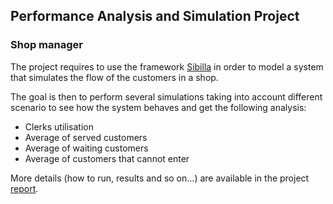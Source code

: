 ## Performance Analysis and Simulation Project

### Shop manager

The project requires to use the framework [Sibilla](https://github.com/quasylab/sibilla) in order to model a system that simulates the flow of the customers in a shop.

The goal is then to perform several simulations taking into account different scenario to see how the system behaves and get the following analysis:

<ul>
  <li>Clerks utilisation</li>
  <li>Average of served customers</li>
  <li>Average of waiting customers</li>
  <li>Average of customers that cannot enter</li>
</ul>

More details (how to run, results and so on...) are available in the project [report](shop_manager_report.pdf).
